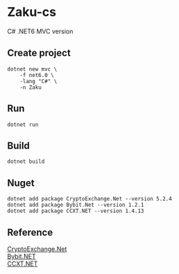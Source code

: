 # Zaku-cs
C# .NET6 MVC version<br>

## Create project
```
dotnet new mvc \
    -f net6.0 \
    -lang "C#" \
    -n Zaku
```

## Run
```
dotnet run
```

## Build
```
dotnet build
```

## Nuget
```
dotnet add package CryptoExchange.Net --version 5.2.4
dotnet add package Bybit.Net --version 1.2.1
dotnet add package CCXT.NET --version 1.4.13
```

## Reference
[CryptoExchange.Net](https://www.nuget.org/packages/CryptoExchange.Net/)<br>
[Bybit.NET](https://www.nuget.org/packages/Bybit.Net)<br>
[CCXT.NET](https://www.nuget.org/packages/CCXT.NET)<br>
